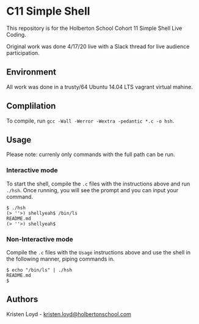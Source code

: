 # C11 Simple Shell 
This repository is for the Holberton School Cohort 11 Simple Shell Live Coding. 

Original work was done 4/17/20 live with a Slack thread for live audience participation.

## Environment
All work was done in a trusty/64 Ubuntu 14.04 LTS vagrant virtual mahine. 

## Complilation
To compile, run `gcc -Wall -Werror -Wextra -pedantic *.c -o hsh`. 

## Usage
Please note: currenly only commands with the full path can be run. 

### Interactive mode
To start the shell, compile the `.c` files with the instructions above and run `./hsh`. Once running, you will see the prompt and you can input your command.

```
$ ./hsh
(> ''>) shellyeah$ /bin/ls
README.md
(> ''>) shellyeah$ 
```

### Non-Interactive mode
Compile the `.c` files with the `Usage` instructions above and use the shell in the following manner, piping commands in. 

```
$ echo "/bin/ls" | ./hsh
README.md
$ 
```

## Authors
Kristen Loyd - kristen.loyd@holbertonschool.com
